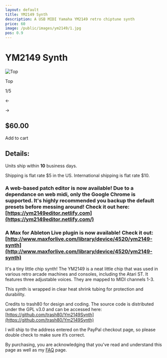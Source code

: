 ```yaml
---
layout: default
title: YM2149 Synth
description: A USB MIDI Yamaha YM2149 retro chiptune synth
price: 60
image: /public/images/ym2149/1.jpg
pos: 0.9
---
```

# YM2149 Synth

<div class="gallery">
	<img src="{{ site.baseurl }}public/images/ym2149/1.jpg" alt="Top" id="gallery_image" onclick="cycle(1); return false;">
	<p id="gallery_subtitle">Top</p>
	<p id="gallery_pos_text">1/5</p>
	<div id="gallery_nav">
		<p id="gallery_nav_left" onclick="cycle(0); return false;">←</p>
		<p id="gallery_nav_right" onclick="cycle(1); return false;">→</p>
	</div>
</div>

## $60.00

<form id="paypal" target="paypal" action="https://www.paypal.com/cgi-bin/webscr" method="post">
<input type="hidden" name="cmd" value="_s-xclick">
<input type="hidden" name="hosted_button_id" value="63CLYXSLY87PC">
</form>


<div class="addToCart noselect" onclick="addToCart()">
  Add to cart
</div>

## Details:

Units ship within **10** business days.

Shipping is flat rate $5 in the US. International shipping is flat rate $10.

### A web-based patch editor is now available! Due to a dependance on web midi, only the Google Chrome is supported. It's highly recommended you backup the default presets before messing around! Check it out here: [https://ym2149editor.netlify.com](https://ym2149editor.netlify.com/)

### A Max for Ableton Live plugin is now available! Check it out: [http://www.maxforlive.com/library/device/4520/ym2149-synth](http://www.maxforlive.com/library/device/4520/ym2149-synth)

It's a tiny little chip synth! The YM2149 is a neat little chip that was used in various retro arcade machines and consoles, including the Atari ST. It features three adjustable voices. They are mapped to MIDI channels 1-3.

This synth is wrapped in clear heat shrink tubing for protection and durability.

Credits to trash80 for design and coding. The source code is distributed under the GPL v3.0 and can be accessed here: [https://github.com/trash80/Ym2149Synth](https://github.com/trash80/Ym2149Synth)

I will ship to the address entered on the PayPal checkout page, so please double check to make sure it’s correct.

By purchasing, you are acknowledging that you've read and understand this page as well as my [FAQ](/faq) page.

<script src="{{ site.baseurl }}public/js/ym2149gallery.js"></script>
